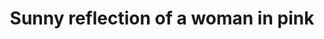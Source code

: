 ---
title: "Sunny reflection of a woman in pink"
layout: picture
picture: /assets/camera-roll/2016/2016-09-04-sunny-reflection-of-a-woman-in-pink/20160905_000316862_iOS.jpg
thumbnail: /assets/camera-roll/2016/2016-09-04-sunny-reflection-of-a-woman-in-pink/20160905_000316862_iOS-thumbnail.jpg
related:
  - Sunny reflection of downtown Seattle
tags:
  - Woman
  - Reflection
  - Shadows
  - Sidewalk
  - Photograph
  - Capitol Hill
---